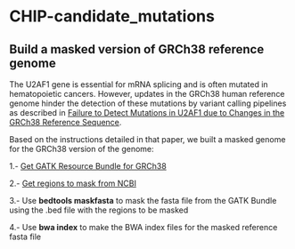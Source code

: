 # CHIP-candidate_mutations
## Build a masked version of GRCh38 reference genome
The U2AF1 gene is essential for mRNA splicing and is often mutated in hematopoietic cancers. However, updates in the GRCh38 human reference genome hinder the detection of these mutations by variant calling pipelines as described in [Failure to Detect Mutations in U2AF1 due to Changes in the GRCh38 Reference Sequence](https://doi.org/10.1016/j.jmoldx.2021.10.013).

Based on the instructions detailed in that paper, we built a masked genome for the GRCh38 version of the genome:

1.- [Get GATK Resource Bundle for GRCh38](https://gatk.broadinstitute.org/hc/en-us/articles/360035890811-Resource-bundle)

2.- [Get regions to mask from NCBI](https://ftp.ncbi.nlm.nih.gov/genomes/all/GCA/000/001/405/GCA_000001405.15_GRCh38/seqs_for_alignment_pipelines.ucsc_ids/GCA_000001405.15_GRCh38_GRC_exclusions.bed)

3.- Use __bedtools maskfasta__ to mask the fasta file from the GATK Bundle using the .bed file with the regions to be masked

4.- Use __bwa index__ to make the BWA index files for the masked reference fasta file

